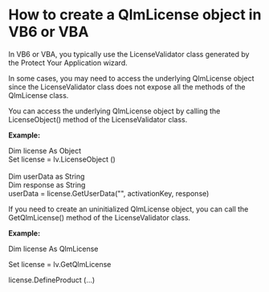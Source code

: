 # How to create a QlmLicense object in VB6 or VBA

In VB6 or VBA, you typically use the LicenseValidator class generated by the Protect Your Application wizard.

In some cases, you may need to access the underlying QlmLicense object since the LicenseValidator class does not expose all the methods of the QlmLicense class.

You can access the underlying QlmLicense object by calling the LicenseObject() method of the LicenseValidator class.

**Example:**

Dim license As Object\
Set license = lv.LicenseObject ()\
\
Dim userData as String\
Dim response as String\
userData = license.GetUserData("", activationKey, response)

&#x20;

If you need to create an uninitialized QlmLicense object, you can call the GetQlmLicense() method of the LicenseValidator class.&#x20;

**Example:**

Dim license As QlmLicense

Set license = lv.GetQlmLicense

license.DefineProduct (...)
